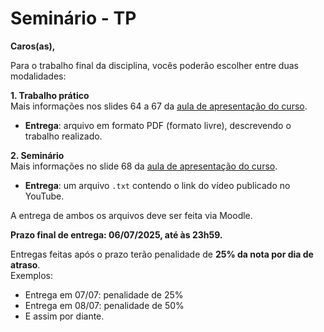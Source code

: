 # Seminário - TP

**Caros(as),**

Para o trabalho final da disciplina, vocês poderão escolher entre duas modalidades:

**1. Trabalho prático**  
Mais informações nos slides 64 a 67 da [aula de apresentação do curso](https://docs.google.com/presentation/d/118FQeCBvuIAjIq7afXXYwFEppYncfquZALkccvAnpBQ/edit?usp=sharing).

- **Entrega**: arquivo em formato PDF (formato livre), descrevendo o trabalho realizado.

**2. Seminário**  
Mais informações no slide 68 da [aula de apresentação do curso](https://docs.google.com/presentation/d/118FQeCBvuIAjIq7afXXYwFEppYncfquZALkccvAnpBQ/edit?usp=sharing).

- **Entrega**: um arquivo `.txt` contendo o link do vídeo publicado no YouTube.

A entrega de ambos os arquivos deve ser feita via Moodle.

**Prazo final de entrega: 06/07/2025, até às 23h59.**

Entregas feitas após o prazo terão penalidade de **25% da nota por dia de atraso**.  
Exemplos:

- Entrega em 07/07: penalidade de 25%
- Entrega em 08/07: penalidade de 50%
- E assim por diante.
